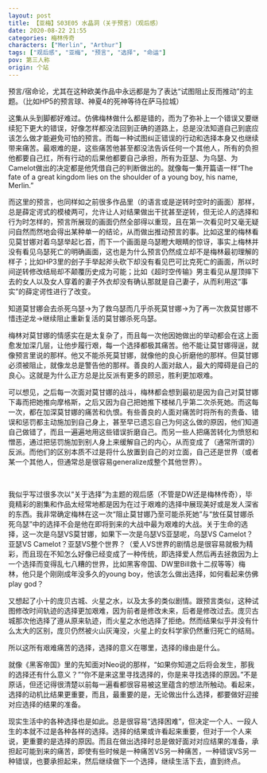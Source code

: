 ```yaml
---
layout: post
title: 【亚梅】S03E05 水晶洞（关于预言）（观后感）
date: 2020-08-22 21:55
categories: 梅林传奇
characters: ["Merlin", "Arthur"]
tags: ["观后感", "亚梅", "预言", "选择", "命运"]
pov: 第三人称
origin: 个站
---
```


预言/宿命论，尤其在这种欧美作品中永远都是为了表达“试图阻止反而推动”的主题。（比如HP5的预言球、神夏4的死神等待在萨马拉城）

这集从头到脚都好难过。仿佛梅林做什么都是错的，而为了弥补上一个错误又要继续犯下更大的错误，好像怎样都没法回到正确的道路上，总是没法知道自己到底应该怎么做才能避免可怕的预言。而每一种试图纠正错误的行动和选择本身又也继续带来痛苦。最艰难的是，这些痛苦他甚至都没法告诉任何一个其他人，所有的负担他都要自己扛，所有行动的后果他都要自己承担，所有为亚瑟、为乌瑟、为Camelot做出的决定都是他凭借自己的判断做出的。就像每一集开篇语一样“The fate of a great kingdom lies on the shoulder of a young boy, his name, Merlin.”

而这里的预言，也同样如之前很多作品里（的语言或是逆转时空时的画面）那样，总是薛定谔式的模棱两可，允许让人对结果做出干扰甚至逆转，但无论人的选择和行为时怎样的，预言所展现的画面仍然全部得以重现，且在第一次看见时又毫无疑问自然而然地会得出某种单一的结论，从而做出推动预言的事。比如这里的梅林看见莫甘娜对着乌瑟举起匕首，而下一个画面是乌瑟瞪大眼睛的惊讶，事实上梅林并没有看见乌瑟死亡的明确画面，这也是为什么预言仍然成立却不是梅林最初理解的样子；比如HP3里的刽子手举起斧头砍下却没有看见巴可比克死亡的画面，所以时间逆转修改结局却不颠覆历史成为可能；比如《超时空传输》男主看见从屋顶摔下去的女人以及女人穿着的妻子外衣却没有确认那就是自己妻子，从而利用这“事实”的薛定谔性进行了改变。

知道莫甘娜会去杀死乌瑟→为了救乌瑟而几乎杀死莫甘娜→为了再一次救莫甘娜不惜违逆龙→继续阻止重新复活的莫甘娜杀死乌瑟。

梅林对莫甘娜的情感实在是太复杂了，而且每一次他因她做出的举动都会在这上面愈发加深几层，让他步履行艰，每一个选择都极其痛苦。他不能让莫甘娜得逞，就像预言里说的那样。他又不能杀死莫甘娜，就像他的良心折磨他的那样。但莫甘娜必须被阻止，就像龙总是警告他的那样。善良的人面对敌人，最大的障碍是自己的良心。这就是为什么正方总是比反派有更多的顾忌，胜利更加艰难。

可以想见，之后每一次面对莫甘娜的战斗，梅林都会想到最初是因为自己对莫甘娜下毒而把她推向摩格斯，之后又因为自己把她推下楼梯几乎第二次杀死她。而这每一次，都在加深莫甘娜的痛苦和仇恨。有些善良的人面对痛苦时将所有的责备、错误和惩罚都主动施加到自己身上，甚至早已遗忘自己为何这么做的原因，他们知道自己做错了，而且一遍遍地用这些错误折磨自己。而另一些人把痛苦转化为愤怒和憎恶，通过把惩罚施加到别人身上来缓解自己的内心，从而变成了（通常所谓的）反派。而他们的区别本质不过是将什么放置到自己的对立面，自己还是世界（或者某一个其他人，但通常总是很容易generalize成整个其他世界）。

<br>

我似乎写过很多次以“关于选择”为主题的观后感（不管是DW还是梅林传奇），毕竟精彩的剧集和作品太经常地都是因为在过于艰难的选择中展现美好或是发人深省的东西。我非常确定梅林在这一次“阻止莫甘娜乃至可能杀死她”与“放任莫甘娜杀死乌瑟”中的选择不会是他在即将到来的大战中最为艰难的大战。关于生命的选择，这一次是乌瑟VS莫甘娜，如果下一次是乌瑟VS亚瑟呢，乌瑟VS Camelot？亚瑟VS Camelot？亚瑟VS整个世界？（爱人VS世界的剧情总是很容易就极为精彩，而且现在不知怎么好像已经变成了一种传统，即选择爱人然后再去拯救因为上一个选择而变得乱七八糟的世界，比如黑客帝国、DW里Bill救十二叔等等）梅林，他只是个刚刚成年没多久的young boy，他该怎么做出选择，如何看起来仿佛play god？

又想起了小十的庞贝古城、火星之水，以及太多的类似剧情。跟预言类似，这种试图修改时间轨迹的选择更加艰难，因为前者是修改未来，后者是修改过去。庞贝古城那次他选择了遵从原来轨迹，而火星之水他选择了拒绝。然而结果似乎并没有什么太大的区别，庞贝仍然被火山灰淹没，火星上的女科学家仍然重归死亡的结局。

所以这所有艰难痛苦的选择，选择的意义在哪里，选择的缘由是什么。

就像《黑客帝国》里的先知面对Neo说的那样，“如果你知道之后将会发生，那我的选择还有什么意义？”“你不是来这里寻找选择的，你是来寻找选择的原因。”不是原话，但还记得很清楚以前每一遍看都很容易被这里蕴含的想法所触动。看起来，选择的动机比结果更重要，而且，最重要的是，无论做出什么选择，都要做好迎接对应选择的结果的准备。

现实生活中的各种选择也是如此。总是很容易“选择困难”，但决定一个人、一段人生的本就不过是各种各样的选择。选择的结果或许看起来重要，但对于一个人来说，更重要的是选择的原因。而且在做出选择时总是做好面对对应结果的准备，承担起可能到来的痛苦，即使有些时候是一种痛苦VS另一种痛苦，一种错误VS另一种错误，也要承担起来，然后继续做下一个选择，继续生活下去，直到终点。
